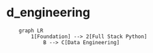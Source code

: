 # d_engineering


```mermain
    graph LR
        1[Foundation] --> 2[Full Stack Python]
            B --> C[Data Engineering]
```

